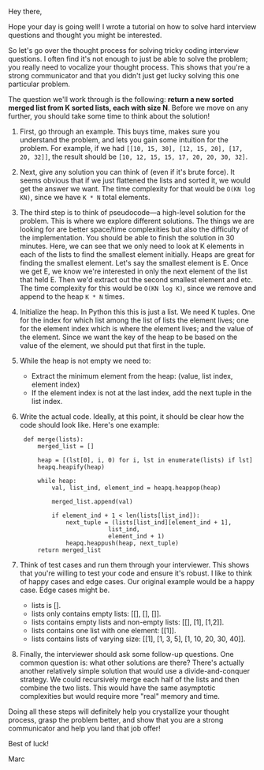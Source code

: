 Hey there,

Hope your day is going well! I wrote a tutorial on how to solve hard interview questions and thought you might be interested.

So let's go over the thought process for solving tricky coding interview questions. I often find it's not enough to just be able to solve the problem; you really need to vocalize your thought process. This shows that you're a strong communicator and that you didn't just get lucky solving this one particular problem.

The question we'll work through is the following: **return a new sorted merged list from K sorted lists, each with size N**. Before we move on any further, you should take some time to think about the solution!

1. First, go through an example. This buys time, makes sure you understand the problem, and lets you gain some intuition for the problem. For example, if we had `[[10, 15, 30], [12, 15, 20], [17, 20, 32]]`, the result should be `[10, 12, 15, 15, 17, 20, 20, 30, 32]`.

2. Next, give any solution you can think of (even if it's brute force). It seems obvious that if we just flattened the lists and sorted it, we would get the answer we want. The time complexity for that would be `O(KN log KN)`, since we have `K * N` total elements.

3. The third step is to think of pseudocode—a high-level solution for the problem. This is where we explore different solutions. The things we are looking for are better space/time complexities but also the difficulty of the implementation. You should be able to finish the solution in 30 minutes. Here, we can see that we only need to look at K elements in each of the lists to find the smallest element initially. Heaps are great for finding the smallest element. Let's say the smallest element is E. Once we get E, we know we're interested in only the next element of the list that held E. Then we'd extract out the second smallest element and etc. The time complexity for this would be `O(KN log K)`, since we remove and append to the heap `K * N` times.

4. Initialize the heap. In Python this this is just a list. We need K tuples. One for the index for which list among the list of lists the element lives; one for the element index which is where the element lives; and the value of the element. Since we want the key of the heap to be based on the value of the element, we should put that first in the tuple.

5. While the heap is not empty we need to:
   - Extract the minimum element from the heap: (value, list index, element index)
   - If the element index is not at the last index, add the next tuple in the list index.

6. Write the actual code. Ideally, at this point, it should be clear how the code should look like. Here's one example:
   ```
    def merge(lists):
        merged_list = []

        heap = [(lst[0], i, 0) for i, lst in enumerate(lists) if lst]
        heapq.heapify(heap)

        while heap:
            val, list_ind, element_ind = heapq.heappop(heap)

            merged_list.append(val)

            if element_ind + 1 < len(lists[list_ind]):
                next_tuple = (lists[list_ind][element_ind + 1],
                            list_ind,
                            element_ind + 1)
                heapq.heappush(heap, next_tuple)
        return merged_list
   ```

7. Think of test cases and run them through your interviewer. This shows that you're willing to test your code and ensure it's robust. I like to think of happy cases and edge cases. Our original example would be a happy case. Edge cases might be.
    - lists is [].
    - lists only contains empty lists: [[], [], []].
    - lists contains empty lists and non-empty lists: [[], [1], [1,2]].
    - lists contains one list with one element: [[1]].
    - lists contains lists of varying size: [[1], [1, 3, 5], [1, 10, 20, 30, 40]].

8. Finally, the interviewer should ask some follow-up questions. One common question is: what other solutions are there? There's actually another relatively simple solution that would use a divide-and-conquer strategy. We could recursively merge each half of the lists and then combine the two lists. This would have the same asymptotic complexities but would require more "real" memory and time.

Doing all these steps will definitely help you crystallize your thought process, grasp the problem better, and show that you are a strong communicator and help you land that job offer!

Best of luck!

Marc
